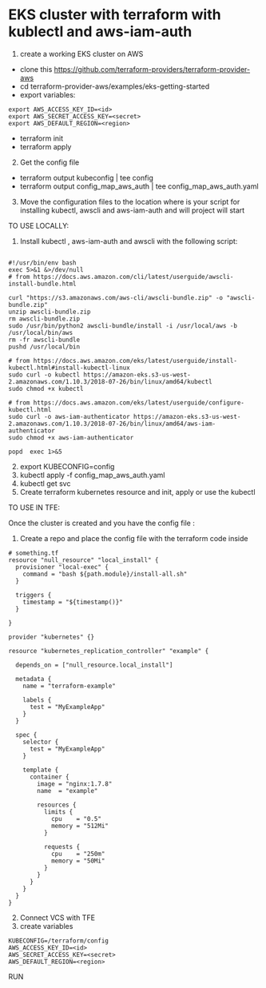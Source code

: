 # EKS cluster with terraform with kublectl and aws-iam-auth

1. create a working EKS cluster on AWS
- clone this https://github.com/terraform-providers/terraform-provider-aws
- cd terraform-provider-aws/examples/eks-getting-started
- export variables:
```
export AWS_ACCESS_KEY_ID=<id>
export AWS_SECRET_ACCESS_KEY=<secret>
export AWS_DEFAULT_REGION=<region>
```      
   
- terraform init
- terraform apply
2. Get the config file
- terraform output kubeconfig | tee config
- terraform output config_map_aws_auth | tee config_map_aws_auth.yaml  

3. Move the configuration files to the location where is your script for installing kubectl, awscli and aws-iam-auth and will project will start

TO USE LOCALLY:
1. Install kubectl , aws-iam-auth and awscli with the following script:
```

#!/usr/bin/env bash  
exec 5>&1 &>/dev/null  
# from https://docs.aws.amazon.com/cli/latest/userguide/awscli-install-bundle.html 

curl "https://s3.amazonaws.com/aws-cli/awscli-bundle.zip" -o "awscli-bundle.zip" 
unzip awscli-bundle.zip 
rm awscli-bundle.zip 
sudo /usr/bin/python2 awscli-bundle/install -i /usr/local/aws -b /usr/local/bin/aws 
rm -fr awscli-bundle  
pushd /usr/local/bin  

# from https://docs.aws.amazon.com/eks/latest/userguide/install-kubectl.html#install-kubectl-linux 
sudo curl -o kubectl https://amazon-eks.s3-us-west-2.amazonaws.com/1.10.3/2018-07-26/bin/linux/amd64/kubectl 
sudo chmod +x kubectl  

# from https://docs.aws.amazon.com/eks/latest/userguide/configure-kubectl.html 
sudo curl -o aws-iam-authenticator https://amazon-eks.s3-us-west-2.amazonaws.com/1.10.3/2018-07-26/bin/linux/amd64/aws-iam-authenticator 
sudo chmod +x aws-iam-authenticator  

popd  exec 1>&5

```
2.    export KUBECONFIG=config
3.    kubectl apply -f config_map_aws_auth.yaml
4.    kubectl get svc
5.    Create terraform kubernetes resource and init, apply or use the kubectl

TO USE IN TFE:

 Once the cluster is created and you have the config file :

1. Create a repo and place the config file with the terraform code inside

```
# something.tf
resource "null_resource" "local_install" {
  provisioner "local-exec" {
    command = "bash ${path.module}/install-all.sh"
  }

  triggers {
    timestamp = "${timestamp()}"
  }

}

provider "kubernetes" {}

resource "kubernetes_replication_controller" "example" {

  depends_on = ["null_resource.local_install"]

  metadata {
    name = "terraform-example"

    labels {
      test = "MyExampleApp"
    }
  }

  spec {
    selector {
      test = "MyExampleApp"
    }

    template {
      container {
        image = "nginx:1.7.8"
        name  = "example"

        resources {
          limits {
            cpu    = "0.5"
            memory = "512Mi"
          }

          requests {
            cpu    = "250m"
            memory = "50Mi"
          }
        }
      }
    }
  }
}
```

2. Connect VCS with TFE
3. create variables
```
KUBECONFIG=/terraform/config
AWS_ACCESS_KEY_ID=<id>
AWS_SECRET_ACCESS_KEY=<secret>
AWS_DEFAULT_REGION=<region>

```
RUN
